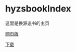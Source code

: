 # hyzsbookIndex
这里是换源追书的主页



[网页版](http://hyzsbook.com) 

[下载](https://github.com/hyzsbook/hyzsbookIndex/releases) 
